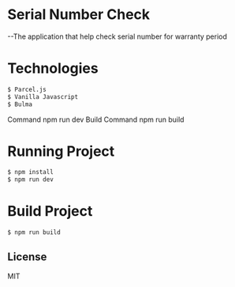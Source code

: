 # Serial Number Check

--The application that help check serial number for warranty period 

# Technologies
```sh
$ Parcel.js
$ Vanilla Javascript
$ Bulma
```



Command npm run dev
Build Command npm run build 

# Running Project
```sh
$ npm install
$ npm run dev
```
# Build Project
```sh
$ npm run build
```
License
----

MIT
